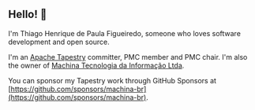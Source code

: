 ## Hello! 👋

I'm Thiago Henrique de Paula Figueiredo, someone who loves software development and open source.

I'm an [Apache Tapestry](https://tapestry.apache.org) committer, PMC member and PMC chair. I'm also
the owner of [Machina Tecnologia da Informação Ltda](https://github.com/machina-br).

You can sponsor my Tapestry work through GitHub Sponsors at
[https://github.com/sponsors/machina-br](https://github.com/sponsors/machina-br).

<!--
**thiagohp/thiagohp** is a ✨ _special_ ✨ repository because its `README.md` (this file) appears on your GitHub profile.

Here are some ideas to get you started:

- 🔭 I’m currently working on ...
- 🌱 I’m currently learning ...
- 👯 I’m looking to collaborate on ...
- 🤔 I’m looking for help with ...
- 💬 Ask me about ...
- 📫 How to reach me: ...
- 😄 Pronouns: ...
- ⚡ Fun fact: ...
-->
